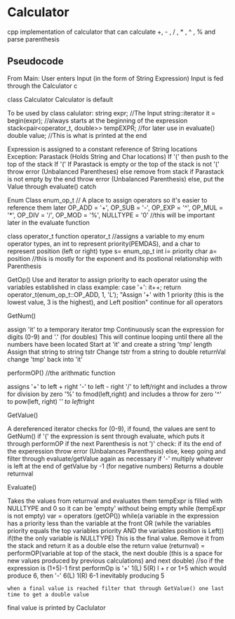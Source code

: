 # Calculator
cpp implementation of calculator that can calculate +, - , / , * , ^ , % and parse parenthesis 

## Pseudocode

From Main: User enters Input (in the form of String Expression)
Input is fed through the Calculator c 

class Calculator 
Calculator is default

To be used by class calulator:
string expr; //The Input 
string::iterator it = begin(expr); //always starts at the beginning of the expression 
stack<pair<operator_t, double>> tempEXPR; //for later use in evaluate()
double value; //This is what is printed at the end

Expression is assigned to a constant reference of String locations 
Exception:
    Parastack (Holds String and Char locations)
        If '(' then push to the top of the stack
            If '(' 
                If Parastack is empty or the top of the stack is not '('
                throw error (Unbalanced Parentheses) 
    else remove from stack 
        if Parastack is not empty by the end
            throw error (Unbalanced Parenthesis)
        else, put the Value through evaluate()
        catch

Enum Class enum_op_t // A place to assign operators so it's easier to reference them later
        OP_ADD = '+',
        OP_SUB = '-',
        OP_EXP = '^',
        OP_MUL = '*',
        OP_DIV = '/',
        OP_MOD = '%',
        NULLTYPE = '0' //this will be important later in the evaluate function

class operator_t 
function operator_t //assigns a variable to my enum operator types, an int to represent priority(PEMDAS), and a char to represent position (left or right)
type s= enum_op_t 
int i= priority
char a= position //this is mostly for the exponent and its postional relationship with Parenthesis

GetOp()
Use and iterator to assign priority to each operator using the variables established in class
example: 
case '+':
            it++;
            return operator_t(enum_op_t::OP_ADD, 1, 'L');
"Assign '+' with 1 priority (this is the lowest value, 3 is the highest), and Left position" 
continue for all operators

GetNum()

assign 'it' to a temporary iterator tmp 
Continuously scan the expression for digits (0-9) and '.' (for doubles)
This will continue looping until there all the numbers have been located 
Start at 'it' and create a string 'tmp' length 
Assign that string to string tstr 
Change tstr from a string to double returnVal
change 'tmp' back into 'it' 

performOP() //the arithmatic function 

assigns '+' to left + right 
        '-' to left - right
        '/' to left/right and includes a throw for division by zero
        '%' to fmod(left,right) and includes a throw for zero
        '^' to pow(left, right)
        '*' to left*right

GetValue()

A dereferenced iterator checks for (0-9), if found, the values are sent to GetNum()
if '(' the expression is sent through evaluate, which puts it through performOP 
    if the next Parenthesis is not ')'
        check: if its the end of the experession throw error (Unbalances Parenthesis)
    else, keep going and filter through evaluate/getValue again as necessary 
if '-' multiply whatever is left at the end of getValue by -1 (for negative numbers) 
Returns a double returnval 

Evaluate()

Takes the values from returnval and evaluates them
tempExpr is filled with NULLTYPE and 0 so it can be 'empty' without being empty 
while (tempExpr is not empty)
    var = operators (getOP())
    while(a variable in the expression has a priority less than the variable at the front 
    OR (while the variables priority equals the top variables priority AND the variables position is Left))
        if(the the only variable is NULLTYPE)
            This is the final value. Remove it from the stack and return it as a double
        else
            the return value (returnval) = performOP(variable at top of the stack, the next double (this is a space for new values produced by previous calculations)
            and next double) //so if the expression is (1+5)-1 first performOp is '+' 1(L) 5(R) l + r or 1+5 which would produce 6, then '-' 6(L) 1(R) 6-1 inevitably producing 5
    
    when a final value is reached filter that through GetValue() one last time to get a double value 

final value is printed by Caclulator 


